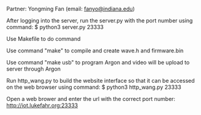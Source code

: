 Partner: Yongming Fan (email: fanyo@indiana.edu)

After logging into the server, run the server.py with the port number using command: $ python3 server.py 23333

Use Makefile to do command

Use command "make" to compile and create wave.h and firmware.bin

Use command "make usb" to program Argon and video will be upload to server through Argon

Run http_wang.py to build the website interface so that it can be accessed on the web browser using command: $ python3 http_wang.py 23333

Open a web brower and enter the url with the correct port number: http://iot.lukefahr.org:23333
